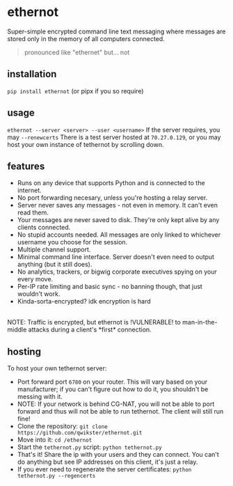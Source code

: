 # ethernot
Super-simple encrypted command line text messaging where messages are stored only in the memory of all computers connected.
> pronounced like "ethernet" but... not

## installation
`pip install ethernot` (or pipx if you so require)

## usage
`ethernot --server <server> --user <username>`
If the server requires, you may `--renewcerts`
There is a test server hosted at `70.27.0.129`, or you may host your own instance of tethernot by scrolling down.

## features
- Runs on any device that supports Python and is connected to the internet.
- No port forwarding necesary, unless you're hosting a relay server.
- Server never saves any messages - not even in memory. It can't even read them.
- Your messages are never saved to disk. They're only kept alive by any clients connected.
- No stupid accounts needed. All messages are only linked to whichever username you choose for the session.
- Multiple channel support.
- Minimal command line interface. Server doesn't even need to output anything (but it still does).
- No analytics, trackers, or bigwig corporate executives spying on your every move.
- Per-IP rate limiting and basic sync - no banning though, that just wouldn't work.
- Kinda-sorta-encrypted? idk encryption is hard
<br>
NOTE: Traffic is encrypted, but ethernot is !VULNERABLE! to man-in-the-middle attacks during a client's *first* connection.

## hosting
To host your own tethernot server:
- Port forward port `6780` on your router. This will vary based on your manufacturer; if you can't figure out how to do it, you shouldn't be messing with it.
- NOTE: If your network is behind CG-NAT, you will not be able to port forward and thus will not be able to run tethernot. The client will still run fine!
- Clone the repository: `git clone https://github.com/qwikster/ethernot.git`
- Move into it: `cd /ethernot`
- Start the `tethernot.py` script: `python tethernot.py`
- That's it! Share the ip with your users and they can connect. You can't do anything but see IP addresses on this client, it's just a relay.
- If you ever need to regenerate the server certificates: `python tethernot.py --regencerts`